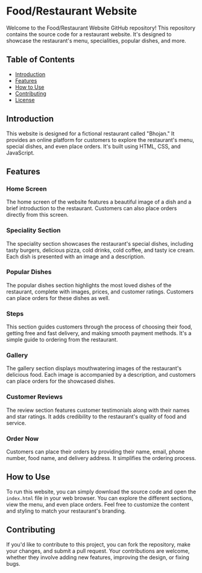 # <b>Food/Restaurant Website</b>

Welcome to the Food/Restaurant Website GitHub repository! This repository contains the source code for a restaurant website. It's designed to showcase the restaurant's menu, specialities, popular dishes, and more.

## Table of Contents
- [Introduction](#introduction)
- [Features](#features)
- [How to Use](#how-to-use)
- [Contributing](#contributing)
- [License](#license)

## Introduction

This website is designed for a fictional restaurant called "Bhojan." It provides an online platform for customers to explore the restaurant's menu, special dishes, and even place orders. It's built using HTML, CSS, and JavaScript.

## Features

### Home Screen
The home screen of the website features a beautiful image of a dish and a brief introduction to the restaurant. Customers can also place orders directly from this screen.

### Speciality Section
The speciality section showcases the restaurant's special dishes, including tasty burgers, delicious pizza, cold drinks, cold coffee, and tasty ice cream. Each dish is presented with an image and a description.

### Popular Dishes
The popular dishes section highlights the most loved dishes of the restaurant, complete with images, prices, and customer ratings. Customers can place orders for these dishes as well.

### Steps
This section guides customers through the process of choosing their food, getting free and fast delivery, and making smooth payment methods. It's a simple guide to ordering from the restaurant.

### Gallery
The gallery section displays mouthwatering images of the restaurant's delicious food. Each image is accompanied by a description, and customers can place orders for the showcased dishes.

### Customer Reviews
The review section features customer testimonials along with their names and star ratings. It adds credibility to the restaurant's quality of food and service.

### Order Now
Customers can place their orders by providing their name, email, phone number, food name, and delivery address. It simplifies the ordering process.

## How to Use

To run this website, you can simply download the source code and open the `index.html` file in your web browser. You can explore the different sections, view the menu, and even place orders. Feel free to customize the content and styling to match your restaurant's branding.

## Contributing

If you'd like to contribute to this project, you can fork the repository, make your changes, and submit a pull request. Your contributions are welcome, whether they involve adding new features, improving the design, or fixing bugs.

